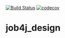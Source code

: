 [![Build Status](https://travis-ci.org/konradmihelsson/job4j_design.svg?branch=master)](https://travis-ci.org/konradmihelsson/job4j_design)
[![codecov](https://codecov.io/gh/konradmihelsson/job4j_design/branch/master/graph/badge.svg)](https://codecov.io/gh/konradmihelsson/job4j_design)
# job4j_design